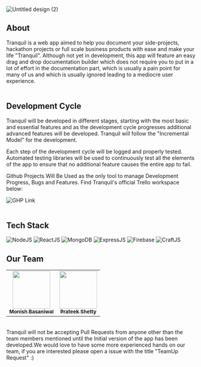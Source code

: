 ![Untitled design (2)](https://user-images.githubusercontent.com/46259712/118441301-9efd0180-b706-11eb-9866-e0725ac7d7b1.gif)

## About
Tranquil is a web app aimed to help you document your side-projects, hackathon projects or full scale business products with ease and make your life "Tranquil". Although not yet in development, this app will feature an easy drag and drop documentation builder which does not require you to put in a lot of effort in the documentation part, which is usually a pain point for many of us and which is usually ignored leading to a mediocre user experience.
<br>
<br>
## Development Cycle
Tranquil will be developed in different stages, starting with the most basic and essential features and as the development cycle progresses additional advanced features will be developed. Tranquil will follow the "Incremental Model" for the development.

Each step of the development cycle will be logged and properly tested. Automated testing libraries will be used to continuously test all the elements of the app to ensure that no additional feature causes the entire app to fail.

Github Projects Will Be Used as the only tool to manage Development Progress, Bugs and Features. Find Tranquil's official Trello workspace below:

![GHP Link](https://img.shields.io/static/v1?label=Github%20Projects&message=SEE%20BOARDS&color=blue&style=for-the-badge&logo=github&link=https://trello.com/tranquil12)
<br>
<br>
## Tech Stack
![NodeJS](https://img.shields.io/static/v1?label=&message=NodeJS&color=green&style=for-the-badge&logo=npm)
![ReactJS](https://img.shields.io/static/v1?label=&message=ReactJS&color=blue&style=for-the-badge&logo=react)
![MongoDB](https://img.shields.io/static/v1?label=&message=MongoDB&color=green&style=for-the-badge&logo=mongodb)
![ExpressJS](https://img.shields.io/static/v1?label=&message=ExpressJS&color=ff69b4&style=for-the-badge&logo=express)
![Firebase](https://img.shields.io/static/v1?label=&message=Firebase&color=orange&style=for-the-badge&logo=firebase)
![CraftJS](https://img.shields.io/static/v1?label=&message=CraftJS&color=black&style=for-the-badge&logo=craftjs)



## Our Team
<!-- markdownlint-disable -->
<table>
  <tr>
    <td align="center"><a href="https://github.com/monizb"><img src="https://avatars.githubusercontent.com/u/46259712?v=4" width="100px;" alt=""/><br /><sub><b>Monish Basaniwal</b></sub></a><br /></td>
    <td align="center"><a href="https://github.com/gosLp"><img src="https://avatars.githubusercontent.com/u/68729469?v=4" width="100px;" alt=""/><br /><sub><b>Prateek Shetty</b></sub></a><br /></td>
    
  </tr>
</table>
<!-- markdownlint-enable -->
<br>
Tranquil will not be accepting Pull Requests from anyone other than the team members mentioned until the Initial version of the app has been developed.We would love to have some more experienced hands on our team, if you are interested please open a issue with the title "TeamUp Request" :)
